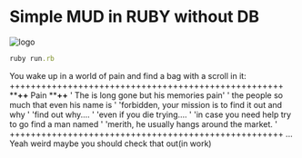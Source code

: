 # Simple MUD in RUBY without DB
![logo](http://bakadesign.dk/backoffice/wp-content/uploads/2018/11/Orks.svg)
```ruby
ruby run.rb
```
You wake up in a world of pain and find a bag with a scroll in it:
++++++++++++++++++++++++++++++++++++++++++++++++++++
****++**             Pain                  ****++**
' The            is long gone but his memories pain'
' the people so much that even his name is         '
'forbidden, your mission is to find it out and why '
'find out why....                                  '
'even if  you die trying....                       '
'in case you need help try to go find a man named  '
'merith, he usually hangs around the market.       '
++++++++++++++++++++++++++++++++++++++++++++++++++++
...
Yeah weird maybe you should check that out(in work)
